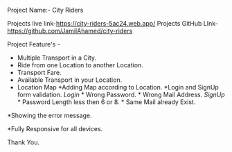 Project Name:- City Riders

Projects live link-https://city-riders-5ac24.web.app/
Projects GitHub LInk-https://github.com/JamilAhamed/city-riders

Project Feature's -

* Multiple Transport in a City.
* Ride from one Location to another Location.
* Transport Fare.
* Available Transport in your Location.
* Location Map
*Adding Map according to Location.
*Login and SignUp form validation.
    *Login*
        * Wrong Password.
        * Wrong Mail Address.
    *SignUp*
        * Password Length less then 6 or 8.
        * Same Mail already Exist.

*Showing the error message.

*Fully Responsive for all devices.

Thank You.

